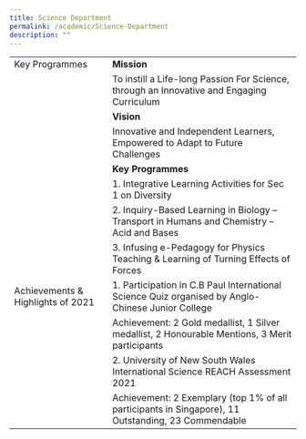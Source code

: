 ```yaml
---
title: Science Department
permalink: /academic/Science-Department
description: ""
---
```

|  	|  	|
| - | -	|
| Key Programmes 	| **Mission** 	|
|  	| To instill a Life-long Passion For Science, through an Innovative and Engaging Curriculum 	|
|  	| **Vision** 	|
|  	| Innovative and Independent Learners, Empowered to Adapt to Future Challenges 	|
|  	| **Key Programmes** 	|
|  	| 1. Integrative Learning Activities for Sec 1 on Diversity 	|
|  	| 2. Inquiry-Based Learning in Biology – Transport in Humans and Chemistry – Acid and Bases 	|
|  	| 3. Infusing e-Pedagogy for Physics Teaching & Learning of Turning Effects of Forces 	|
| Achievements & Highlights of 2021 	| 1. Participation in C.B Paul International Science Quiz organised by Anglo-Chinese Junior College 	|
|  	| Achievement: 2 Gold medallist, 1 Silver medallist, 2 Honourable Mentions, 3 Merit participants 	|
|  	| 2. University of New South Wales International Science REACH Assessment 2021 	|
|  	| Achievement: 2 Exemplary (top 1% of all participants in Singapore), 11 Outstanding, 23 Commendable 	|